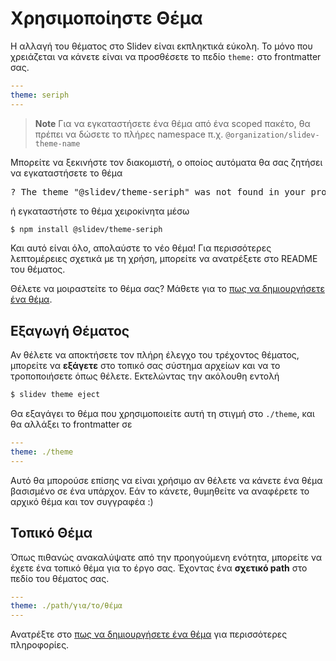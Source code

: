 # Χρησιμοποίηστε Θέμα

Η αλλαγή του θέματος στο Slidev είναι εκπληκτικά εύκολη. Το μόνο που χρειάζεται να κάνετε είναι να προσθέσετε το πεδίο `theme:` στο frontmatter σας.

```yaml
---
theme: seriph
---
```

> **Note**
> Για να εγκαταστήσετε ένα θέμα από ένα scoped πακέτο, θα πρέπει να δώσετε το πλήρες namespace π.χ. `@organization/slidev-theme-name`

Μπορείτε να ξεκινήστε τον διακομιστή, ο οποίος αυτόματα θα σας ζητήσει να εγκαταστήσετε το θέμα

<div class="language-md">
<pre>
<span class="token keyword">?</span> The theme <span class="token string">"@slidev/theme-seriph"</span> was not found in your project, do you want to install it now? › (Y/n)
</pre>
</div>

ή εγκαταστήστε το θέμα χειροκίνητα μέσω

```bash
$ npm install @slidev/theme-seriph
```

Και αυτό είναι όλο, απολαύστε το νέο θέμα! Για περισσότερες λεπτομέρειες σχετικά με τη χρήση, μπορείτε να ανατρέξετε στο README του θέματος.

Θέλετε να μοιραστείτε το θέμα σας? Μάθετε για το [πως να δημιουργήσετε ένα θέμα](/themes/write-a-theme).

## Εξαγωγή Θέματος

Αν θέλετε να αποκτήσετε τον πλήρη έλεγχο του τρέχοντος θέματος, μπορείτε να **εξάγετε** στο τοπικό σας σύστημα αρχείων και να το τροποποιήσετε όπως θέλετε. Εκτελώντας την ακόλουθη εντολή

```bash
$ slidev theme eject
```

Θα εξαγάγει το θέμα που χρησιμοποιείτε αυτή τη στιγμή στο `./theme`, και θα αλλάξει το frontmatter σε

```yaml
---
theme: ./theme
---
```

Αυτό θα μπορούσε επίσης να είναι χρήσιμο αν θέλετε να κάνετε ένα θέμα βασισμένο σε ένα υπάρχον. Εάν το κάνετε, θυμηθείτε να αναφέρετε το αρχικό θέμα και τον συγγραφέα :)

## Τοπικό Θέμα

Όπως πιθανώς ανακαλύψατε από την προηγούμενη ενότητα, μπορείτε να έχετε ένα τοπικό θέμα για το έργο σας. Έχοντας ένα **σχετικό path** στο πεδίο του θέματος σας.

```yaml
---
theme: ./path/για/το/θέμα
---
```

Ανατρέξτε στο [πως να δημιουργήσετε ένα θέμα](/themes/write-a-theme) για περισσότερες πληροφορίες.
